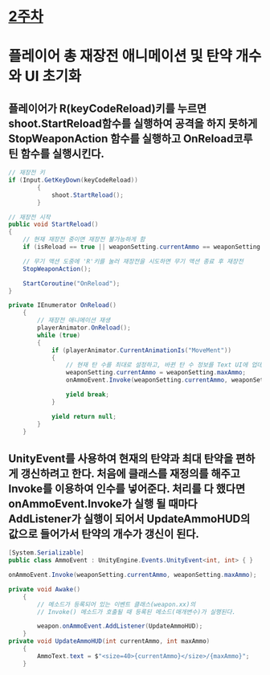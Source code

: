 # [2주차](/README.md)

# 플레이어 총 재장전 애니메이션 및 탄약 개수와 UI 초기화
## 플레이어가 R(keyCodeReload)키를 누르면 shoot.StartReload함수를 실행하여 공격을 하지 못하게 StopWeaponAction 함수를 실행하고 OnReload코루틴 함수를 실행시킨다.
```cs
// 재장전 키 
if (Input.GetKeyDown(keyCodeReload))
        {
            shoot.StartReload();
        }

// 재장전 시작
public void StartReload()
{
    // 현재 재장전 중이면 재장전 불가능하게 함
    if (isReload == true || weaponSetting.currentAmmo == weaponSetting.maxAmmo) return;

    // 무기 액션 도중에 'R'키를 눌러 재장전을 시도하면 무기 액션 종료 후 재장전
    StopWeaponAction();

    StartCoroutine("OnReload");
}

private IEnumerator OnReload()
    {
        // 재장전 애니메이션 재생
        playerAnimator.OnReload();
        while (true)
        {
            if (playerAnimator.CurrentAnimationIs("MoveMent"))
            {
                // 현재 탄 수를 최대로 설정하고, 바뀐 탄 수 정보를 Text UI에 업데이트
                weaponSetting.currentAmmo = weaponSetting.maxAmmo;
                onAmmoEvent.Invoke(weaponSetting.currentAmmo, weaponSetting.maxAmmo);

                yield break;
            }

            yield return null;
        }
    }
```

## UnityEvent를 사용하여 현재의 탄약과 최대 탄약을 편하게 갱신하려고 한다. 처음에 클래스를 재정의를 해주고 Invoke를 이용하여 인수를 넣어준다. 처리를 다 했다면 onAmmoEvent.Invoke가 실행 될 때마다 AddListener가 실행이 되어서 UpdateAmmoHUD의 값으로 들어가서 탄약의 개수가 갱신이 된다.
```cs
[System.Serializable]
public class AmmoEvent : UnityEngine.Events.UnityEvent<int, int> { }

onAmmoEvent.Invoke(weaponSetting.currentAmmo, weaponSetting.maxAmmo);

private void Awake()
    {
        // 메소드가 등록되어 있는 이벤트 클래스(weapon.xx)의
        // Invoke() 메소드가 호출될 때 등록된 메소드(매개변수)가 실행된다.

        weapon.onAmmoEvent.AddListener(UpdateAmmoHUD);
    }
private void UpdateAmmoHUD(int currentAmmo, int maxAmmo)
    {
        AmmoText.text = $"<size=40>{currentAmmo}</size>/{maxAmmo}";
    }


```
